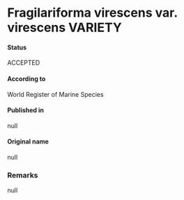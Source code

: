 Fragilariforma virescens var. virescens VARIETY
=======

#### Status
ACCEPTED

#### According to
World Register of Marine Species

#### Published in
null

#### Original name
null

### Remarks
null